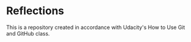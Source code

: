 # Reflections

This is a repository created in accordance with Udacity's How to Use Git and GitHub class.

